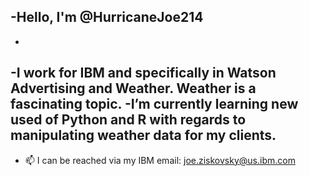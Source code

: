 -Hello, I'm @HurricaneJoe214
-
-
-I work for IBM and specifically in Watson Advertising and Weather. Weather is a fascinating topic.
-I’m currently learning new used of Python and R with regards to manipulating weather data for my clients.
-
- 📫 I can be reached via my IBM email: joe.ziskovsky@us.ibm.com

<!---
HurricaneJoe214/HurricaneJoe214 is a ✨ special ✨ repository because its `README.md` (this file) appears on your GitHub profile.
You can click the Preview link to take a look at your changes.
--->
